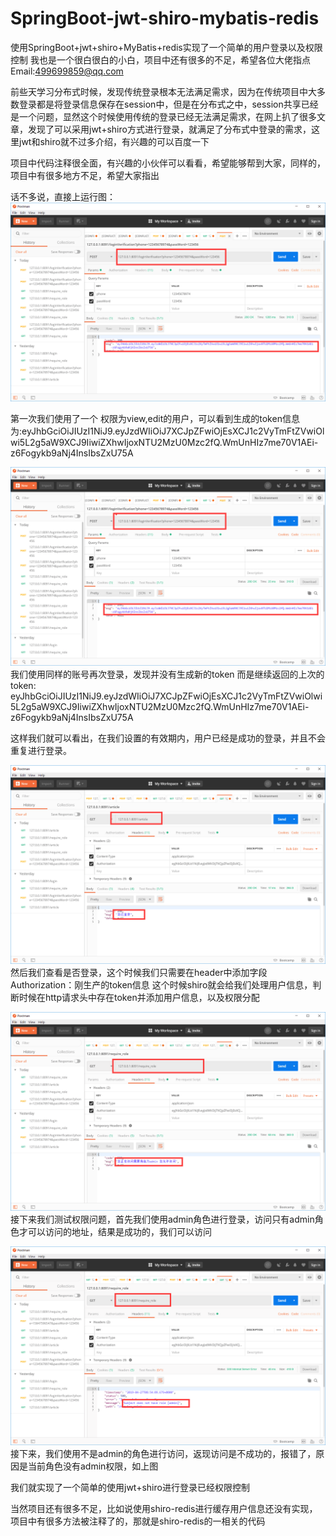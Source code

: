 ﻿# SpringBoot-jwt-shiro-mybatis-redis
使用SpringBoot+jwt+shiro+MyBatis+redis实现了一个简单的用户登录以及权限控制
我也是一个很白很白的小白，项目中还有很多的不足，希望各位大佬指点 Email:499699859@qq.com

前些天学习分布式时候，发现传统登录根本无法满足需求，因为在传统项目中大多数登录都是将登录信息保存在session中，但是在分布式之中，session共享已经是一个问题，显然这个时候使用传统的登录已经无法满足需求，在网上扒了很多文章，发现了可以采用jwt+shiro方式进行登录，就满足了分布式中登录的需求，这里jwt和shiro就不过多介绍，有兴趣的可以百度一下

项目中代码注释很全面，有兴趣的小伙伴可以看看，希望能够帮到大家，同样的，项目中有很多地方不足，希望大家指出

话不多说，直接上运行图：
![image](https://github.com/HappyBugs/SpringBoot-jwt-shiro-mybatis-redis/blob/master/imagse/oneLogin.png)
 
第一次我们使用了一个 权限为view,edit的用户，可以看到生成的token信息为:eyJhbGciOiJIUzI1NiJ9.eyJzdWIiOiJ7XCJpZFwiOjEsXCJ1c2VyTmFtZVwiOlwi5L2g5aW9XCJ9IiwiZXhwIjoxNTU2MzU0Mzc2fQ.WmUnHIz7me70V1AEi-z6Fogykb9aNj4InsIbsZxU75A

![image](https://github.com/HappyBugs/SpringBoot-jwt-shiro-mybatis-redis/blob/master/imagse/towLogin.png)
我们使用同样的账号再次登录，发现并没有生成新的token 而是继续返回的上次的token: eyJhbGciOiJIUzI1NiJ9.eyJzdWIiOiJ7XCJpZFwiOjEsXCJ1c2VyTmFtZVwiOlwi5L2g5aW9XCJ9IiwiZXhwIjoxNTU2MzU0Mzc2fQ.WmUnHIz7me70V1AEi-z6Fogykb9aNj4InsIbsZxU75A

这样我们就可以看出，在我们设置的有效期内，用户已经是成功的登录，并且不会重复进行登录。

![image](https://github.com/HappyBugs/SpringBoot-jwt-shiro-mybatis-redis/blob/master/imagse/denglu.png)
然后我们查看是否登录，这个时候我们只需要在header中添加字段Authorization：刚生产的token信息
这个时候shiro就会给我们处理用户信息，判断时候在http请求头中存在token并添加用户信息，以及权限分配


![image](https://github.com/HappyBugs/SpringBoot-jwt-shiro-mybatis-redis/blob/master/imagse/admin.png)
接下来我们测试权限问题，首先我们使用admin角色进行登录，访问只有admin角色才可以访问的地址，结果是成功的，我们可以访问

![image](https://github.com/HappyBugs/SpringBoot-jwt-shiro-mybatis-redis/blob/master/imagse/noAdmin.png)
接下来，我们使用不是admin的角色进行访问，返现访问是不成功的，报错了，原因是当前角色没有admin权限，如上图

我们就实现了一个简单的使用jwt+shiro进行登录已经权限控制

当然项目还有很多不足，比如说使用shiro-redis进行缓存用户信息还没有实现，项目中有很多方法被注释了的，那就是shiro-redis的一相关的代码

